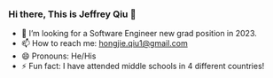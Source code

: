 ### Hi there, This is Jeffrey Qiu 👋

- 👯 I’m looking for a Software Engineer new grad position in 2023.
- 📫 How to reach me: hongjie.qiu1@gmail.com
- 😄 Pronouns: He/His
- ⚡ Fun fact: I have attended middle schools in 4 different countries!
